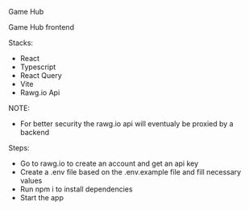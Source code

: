 Game Hub

Game Hub frontend

Stacks:
  * React
  * Typescript
  * React Query
  * Vite
  * Rawg.io Api

NOTE:
  * For better security the rawg.io api will eventualy be proxied by a backend

Steps:
  * Go to rawg.io to create an account and get an api key
  * Create a .env file based on the .env.example file and fill necessary values
  * Run npm i to install dependencies
  * Start the app